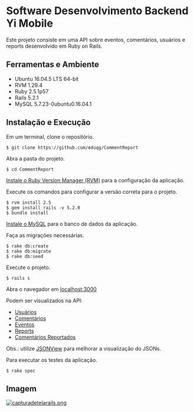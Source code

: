 # Software Desenvolvimento Backend Yi Mobile

Este projeto consiste em uma API sobre eventos, comentários, usuários e reports desenvolvido em Ruby on Rails.

## Ferramentas e Ambiente

* Ubuntu 16.04.5 LTS 64-bit
* RVM 1.29.4
* Ruby 2.5.1p57
* Rails 5.2.1
* MySQL 5.7.23-0ubuntu0.16.04.1

## Instalação e Execução

Em um terminal, clone o repositório.

```console
$ git clone https://github.com/eduqg/CommentReport
```

Abra a pasta do projeto.
```console
$ cd CommentReport
```

[Instale o Ruby Version Manager (RVM)](https://github.com/rvm/ubuntu_rvm) para a configuração da aplicação.

Execute os comandos para configurar a versão correta para o projeto.

```console
$ rvm install 2.5
$ gem install rails -v 5.2.0
$ bundle install
```

[Instale o MySQL](https://www.digitalocean.com/community/tutorials/how-to-use-mysql-with-your-ruby-on-rails-application-on-ubuntu-14-04) para o banco de dados da aplicação.

Faça as migrações necessárias.

```console
$ rake db:create
$ rake db:migrate
$ rake db:seed
```

Execute o projeto.

```console
$ rails s
```

Abra o navegador em [localhost:3000](http://localhost:3000)

Podem ser visualizados na API:

* [Usuários](http://localhost:3000/users)
* [Comentários](http:/localhost:3000/comments)
* [Eventos](http://localhost:3000/events)
* [Reports](http://localhost:3000/reports)
* [Comentários Reportados](http://localhost:3000/reported_comments)

Obs.: utilize [JSONView](https://chrome.google.com/webstore/search/jsonview?hl=pt-BR) para melhorar a visualização do JSONs.

Para executar os testes da aplicação.
```console
$ rake spec
```

## Imagem

[![capturadetelarails.png](https://i.postimg.cc/g0fRKP5c/capturadetelarails.png)](https://postimg.cc/7Cnfxjwj)